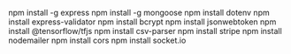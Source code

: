 

npm install -g express
npm install -g mongoose
npm install dotenv
npm install express-validator
npm install bcrypt
npm install jsonwebtoken
npm install @tensorflow/tfjs
npm install csv-parser
npm install stripe
npm install nodemailer
npm install cors
npm install socket.io